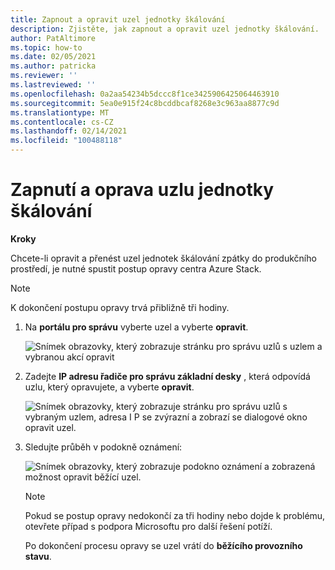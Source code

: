 ```yaml
---
title: Zapnout a opravit uzel jednotky škálování
description: Zjistěte, jak zapnout a opravit uzel jednotky škálování.
author: PatAltimore
ms.topic: how-to
ms.date: 02/05/2021
ms.author: patricka
ms.reviewer: ''
ms.lastreviewed: ''
ms.openlocfilehash: 0a2aa54234b5dccc8f1ce3425906425064463910
ms.sourcegitcommit: 5ea0e915f24c8bcddbcaf8268e3c963aa8877c9d
ms.translationtype: MT
ms.contentlocale: cs-CZ
ms.lasthandoff: 02/14/2021
ms.locfileid: "100488118"
---
```

# <a name="powering-on-and-repairing-a-scale-unit-node"></a>Zapnutí a oprava uzlu jednotky škálování

**Kroky**

Chcete-li opravit a přenést uzel jednotek škálování zpátky do produkčního prostředí, je nutné spustit postup opravy centra Azure Stack.

> [!NOTE]
> K dokončení postupu opravy trvá přibližně tři hodiny.

1.  Na **portálu pro správu** vyberte uzel a vyberte **opravit**.

    ![Snímek obrazovky, který zobrazuje stránku pro správu uzlů s uzlem a vybranou akcí opravit](media/image-52.png)

1.  Zadejte **IP adresu řadiče pro správu základní desky** , která odpovídá uzlu, který opravujete, a vyberte **opravit**.

    ![Snímek obrazovky, který zobrazuje stránku pro správu uzlů s vybraným uzlem, adresa I P se zvýrazní a zobrazí se dialogové okno opravit uzel.](media/image-53.png)

1.  Sledujte průběh v podokně oznámení:

    ![Snímek obrazovky, který zobrazuje podokno oznámení a zobrazená možnost opravit běžící uzel.](media/image-54.png)
    
    
    > [!NOTE]
    > Pokud se postup opravy nedokončí za tři hodiny nebo dojde k problému, otevřete případ s podpora Microsoftu pro další řešení potíží.
    
    Po dokončení procesu opravy se uzel vrátí do **běžícího provozního stavu**.
    
